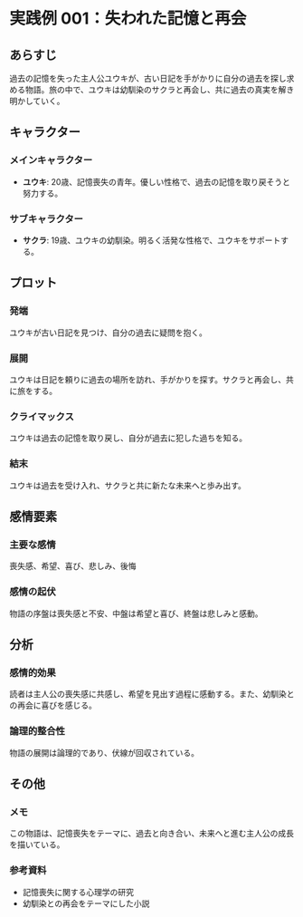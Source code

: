 # 実践例 001：失われた記憶と再会

## あらすじ
過去の記憶を失った主人公ユウキが、古い日記を手がかりに自分の過去を探し求める物語。旅の中で、ユウキは幼馴染のサクラと再会し、共に過去の真実を解き明かしていく。

## キャラクター
### メインキャラクター
- **ユウキ**: 20歳、記憶喪失の青年。優しい性格で、過去の記憶を取り戻そうと努力する。
### サブキャラクター
- **サクラ**: 19歳、ユウキの幼馴染。明るく活発な性格で、ユウキをサポートする。

## プロット
### 発端
ユウキが古い日記を見つけ、自分の過去に疑問を抱く。
### 展開
ユウキは日記を頼りに過去の場所を訪れ、手がかりを探す。サクラと再会し、共に旅をする。
### クライマックス
ユウキは過去の記憶を取り戻し、自分が過去に犯した過ちを知る。
### 結末
ユウキは過去を受け入れ、サクラと共に新たな未来へと歩み出す。

## 感情要素
### 主要な感情
喪失感、希望、喜び、悲しみ、後悔
### 感情の起伏
物語の序盤は喪失感と不安、中盤は希望と喜び、終盤は悲しみと感動。

## 分析
### 感情的効果
読者は主人公の喪失感に共感し、希望を見出す過程に感動する。また、幼馴染との再会に喜びを感じる。
### 論理的整合性
物語の展開は論理的であり、伏線が回収されている。

## その他
### メモ
この物語は、記憶喪失をテーマに、過去と向き合い、未来へと進む主人公の成長を描いている。
### 参考資料
- 記憶喪失に関する心理学の研究
- 幼馴染との再会をテーマにした小説